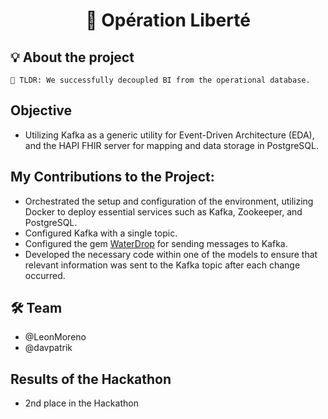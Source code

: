 <h1 align="center">
	🚀 Opération Liberté
</h1>

## 💡 About the project

    🚀 TLDR: We successfully decoupled BI from the operational database.


## Objective
- Utilizing Kafka as a generic utility for Event-Driven Architecture (EDA), and the HAPI FHIR server for mapping and data storage in PostgreSQL.

## My Contributions to the Project:

- Orchestrated the setup and configuration of the environment, utilizing Docker to deploy essential services such as Kafka, Zookeeper, and PostgreSQL.
- Configured Kafka with a single topic.
- Configured the gem [WaterDrop](https://github.com/karafka/waterdrop) for sending messages to Kafka.
- Developed the necessary code within one of the models to ensure that relevant information was sent to the Kafka topic after each change occurred.

## 🛠️ Team

- @LeonMoreno
- @davpatrik

## Results of the Hackathon

- 2nd place in the Hackathon